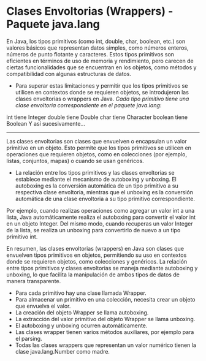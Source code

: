 # Clases Envoltorias (Wrappers) - Paquete java.lang
En Java, los tipos primitivos (como int, double, char, boolean, etc.) son valores básicos que representan datos simples, como números enteros, números de punto flotante y caracteres. Estos tipos primitivos son eficientes en términos de uso de memoria y rendimiento, pero carecen de ciertas funcionalidades que se encuentran en los objetos, como métodos y compatibilidad con algunas estructuras de datos.

+ Para superar estas limitaciones y permitir que los tipos primitivos se utilicen en contextos donde se requieren objetos, se introdujeron las clases envoltorias o wrappers en Java. *Cada tipo primitivo tiene una clase envoltoria correspondiente en el paquete java.lang*:

int tiene Integer
double tiene Double
char tiene Character
boolean tiene Boolean
Y así sucesivamente...

---
Las clases envoltorias son clases que envuelven o encapsulan un valor primitivo en un objeto. Esto permite que los tipos primitivos se utilicen en operaciones que requieren objetos, como en colecciones (por ejemplo, listas, conjuntos, mapas) o cuando se usan genéricos.

+ La relación entre los tipos primitivos y las clases envoltorias se establece mediante el mecanismo de autoboxing y unboxing. El autoboxing es la conversión automática de un tipo primitivo a su respectiva clase envoltoria, mientras que el unboxing es la conversión automática de una clase envoltoria a su tipo primitivo correspondiente.

Por ejemplo, cuando realizas operaciones como agregar un valor int a una lista, Java automáticamente realiza el autoboxing para convertir el valor int en un objeto Integer. Del mismo modo, cuando recuperas un valor Integer de la lista, se realiza un unboxing para convertirlo de nuevo a un tipo primitivo int.

En resumen, las clases envoltorias (wrappers) en Java son clases que envuelven tipos primitivos en objetos, permitiendo su uso en contextos donde se requieren objetos, como colecciones y genéricos. La relación entre tipos primitivos y clases envoltorias se maneja mediante autoboxing y unboxing, lo que facilita la manipulación de ambos tipos de datos de manera transparente.

+ Para cada primitivo hay una clase llamada Wrapper.
+ Para almacenar un primitivo en una colección, necesita crear un objeto que envuelva el valor.
+ La creación del objeto Wrapper se llama autoboxing.
+ La extracción del valor primitivo del objeto Wrapper se llama unboxing.
+ El autoboxing y unboxing ocurren automáticamente.
+ Las clases wrapper tienen varios métodos auxiliares, por ejemplo para el parsing.
+ Todas las clases wrappers que representan un valor numérico tienen la clase java.lang.Number como madre.